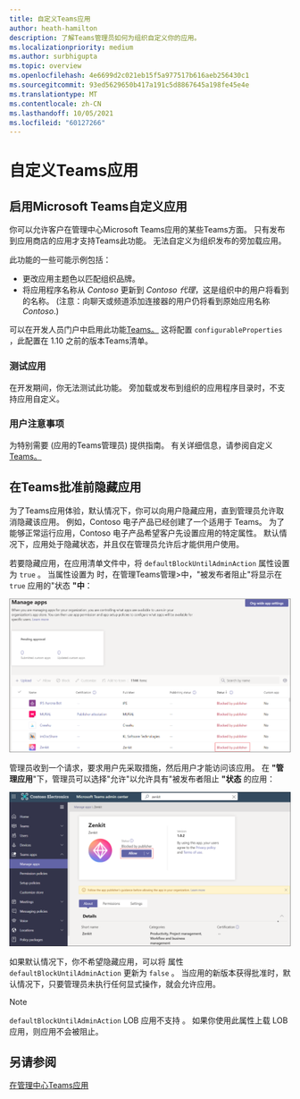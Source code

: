 ```yaml
---
title: 自定义Teams应用
author: heath-hamilton
description: 了解Teams管理员如何为组织自定义你的应用。
ms.localizationpriority: medium
ms.author: surbhigupta
ms.topic: overview
ms.openlocfilehash: 4e6699d2c021eb15f5a977517b616aeb256430c1
ms.sourcegitcommit: 93ed5629650b417a191c5d8867645a198fe45e4e
ms.translationtype: MT
ms.contentlocale: zh-CN
ms.lasthandoff: 10/05/2021
ms.locfileid: "60127266"
---
```

# <a name="customize-your-teams-app"></a>自定义Teams应用

## <a name="enable-your-microsoft-teams-app-to-be-customized"></a>启用Microsoft Teams自定义应用

你可以允许客户在管理中心Microsoft Teams应用的某些Teams方面。 只有发布到应用商店的应用才支持Teams此功能。 无法自定义为组织发布的旁加载应用。

此功能的一些可能示例包括：

* 更改应用主题色以匹配组织品牌。
* 将应用程序名称从 *Contoso* 更新到 *Contoso 代理*，这是组织中的用户将看到的名称。  (注意：向聊天或频道添加连接器的用户仍将看到原始应用名称 *Contoso*.) 

可以在开发人员门户中启用此功能[Teams。](https://dev.teams.microsoft.com/home) 这将配置 `configurableProperties` ，此配置在 1.10 之前的版本Teams清单。

### <a name="test-your-app"></a>测试应用

在开发期间，你无法测试此功能。 旁加载或发布到组织的应用程序目录时，不支持应用自定义。

### <a name="user-considerations"></a>用户注意事项

为特别需要 (应用的Teams管理员) 提供指南。 有关详细信息，请参阅自定义[Teams。](/MicrosoftTeams/customize-apps)

## <a name="hide-teams-app-until-admin-approves"></a>在Teams批准前隐藏应用

为了Teams应用体验，默认情况下，你可以向用户隐藏应用，直到管理员允许取消隐藏该应用。 例如，Contoso 电子产品已经创建了一个适用于 Teams。 为了能够正常运行应用，Contoso 电子产品希望客户先设置应用的特定属性。 默认情况下，应用处于隐藏状态，并且仅在管理员允许后才能供用户使用。

若要隐藏应用，在应用清单文件中，将 `defaultBlockUntilAdminAction` 属性设置为 `true` 。 当属性设置为 时，在管理Teams管理>中，"被发布者阻止"将显示在 `true` 应用的"状态 **"中**： 

![管理由发布者阻止的应用](../../assets/images/apps-in-meetings/manageappsblockedapps.png)

管理员收到一个请求，要求用户先采取措施，然后用户才能访问该应用。 在 **"管理应用**"下，管理员可以选择"允许"以允许具有"被发布者阻止 **"状态** 的应用：

![管理应用](../../assets/images/apps-in-meetings/manageapp.png)

如果默认情况下，你不希望隐藏应用，可以将 属性 `defaultBlockUntilAdminAction` 更新为 `false` 。 当应用的新版本获得批准时，默认情况下，只要管理员未执行任何显式操作，就会允许应用。

> [!NOTE]
> `defaultBlockUntilAdminAction` LOB 应用不支持 。 如果你使用此属性上载 LOB 应用，则应用不会被阻止。

## <a name="see-also"></a>另请参阅

[在管理中心Teams应用](/MicrosoftTeams/customize-apps)
